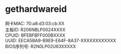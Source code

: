 # gethardwareid

网卡MAC: 70:a8:d3:03:cb:XX  
主板ID: R206NBLP0024XXXX  
CPUID: BFEBFBFF000BXXXX  
UUID: EECA5BA9-B9E9-E64F-8A37-XXXXXXXXXXXX  
BIOS序列号: R2N0LP02U63XXXXX  
